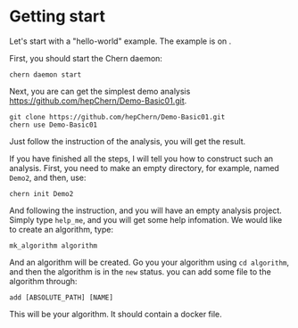 # Getting start
Let's start with a "hello-world" example.
The example is on .

First, you should start the Chern daemon:
```
chern daemon start
```

Next, you are can get the simplest demo analysis https://github.com/hepChern/Demo-Basic01.git.
```
git clone https://github.com/hepChern/Demo-Basic01.git
chern use Demo-Basic01
```
Just follow the instruction of the analysis,
you will get the result.

If you have finished all the steps, I will tell you how to construct such an analysis.
First, you need to make an empty directory, for example, named `Demo2`, and then, use:
```
chern init Demo2
```
And following the instruction, and you will have an empty analysis project.
Simply type `help_me`, and you will get some help infomation.
We would like to create an algorithm, type:
```
mk_algorithm algorithm
```
And an algorithm will be created.
Go you your algorithm using `cd algorithm`,
and then the algorithm is in the `new` status.
you can add some file to the algorithm through:
```
add [ABSOLUTE_PATH] [NAME]
```
This will be your algorithm.
It should contain a docker file.
